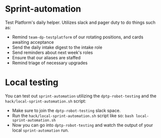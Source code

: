 # Sprint-automation

Test Platform's daily helper. Utilizes slack and pager duty to do things such as:
- Remind `team-dp-testplatform` of our rotating positions, and cards awaiting acceptance
- Send the daily intake digest to the intake role
- Send reminders about next week's roles
- Ensure that our aliases are staffed
- Remind triage of necessary upgrades

# Local testing
You can test out `sprint-automation` utilizing the `dptp-robot-testing` and the `hack/local-sprint-automation.sh` script:
- Make sure to join the `dptp-robot-testing` slack space.
- Run the `hack/local-sprint-automation.sh` script like so: `bash local-sprint-automation.sh`
- Now you can go into `dptp-robot-testing` and watch the output of your local `sprint-automation` run.
